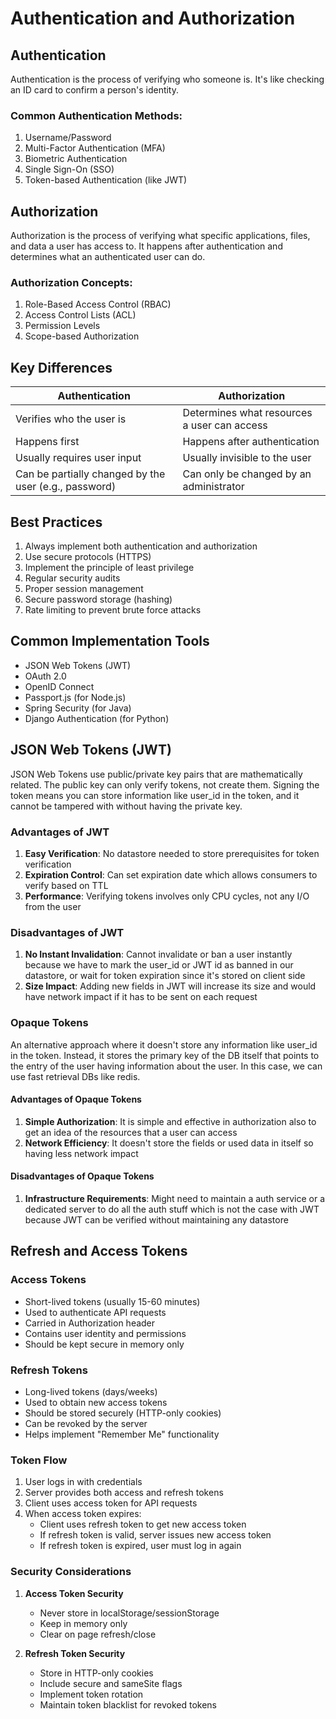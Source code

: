 # Authentication and Authorization

## Authentication
Authentication is the process of verifying who someone is. It's like checking an ID card to confirm a person's identity.

### Common Authentication Methods:
1. Username/Password
2. Multi-Factor Authentication (MFA)
3. Biometric Authentication
4. Single Sign-On (SSO)
5. Token-based Authentication (like JWT)

## Authorization
Authorization is the process of verifying what specific applications, files, and data a user has access to. It happens after authentication and determines what an authenticated user can do.

### Authorization Concepts:
1. Role-Based Access Control (RBAC)
2. Access Control Lists (ACL)
3. Permission Levels
4. Scope-based Authorization

## Key Differences

| Authentication | Authorization |
|----------------|---------------|
| Verifies who the user is | Determines what resources a user can access |
| Happens first | Happens after authentication |
| Usually requires user input | Usually invisible to the user |
| Can be partially changed by the user (e.g., password) | Can only be changed by an administrator |

## Best Practices
1. Always implement both authentication and authorization
2. Use secure protocols (HTTPS)
3. Implement the principle of least privilege
4. Regular security audits
5. Proper session management
6. Secure password storage (hashing)
7. Rate limiting to prevent brute force attacks

## Common Implementation Tools
- JSON Web Tokens (JWT)
- OAuth 2.0
- OpenID Connect
- Passport.js (for Node.js)
- Spring Security (for Java)
- Django Authentication (for Python)

## JSON Web Tokens (JWT)
JSON Web Tokens use public/private key pairs that are mathematically related. The public key can only verify tokens, not create them. Signing the token means you can store information like user_id in the token, and it cannot be tampered with without having the private key.

### Advantages of JWT
1. **Easy Verification**: No datastore needed to store prerequisites for token verification
2. **Expiration Control**: Can set expiration date which allows consumers to verify based on TTL
3. **Performance**: Verifying tokens involves only CPU cycles, not any I/O from the user

### Disadvantages of JWT
1. **No Instant Invalidation**: Cannot invalidate or ban a user instantly because we have to mark the user_id or JWT id as banned in our datastore, or wait for token expiration since it's stored on client side
2. **Size Impact**: Adding new fields in JWT will increase its size and would have network impact if it has to be sent on each request

### Opaque Tokens
An alternative approach where it doesn't store any information like user_id in the token. Instead, it stores the primary key of the DB itself that points to the entry of the user having information about the user. In this case, we can use fast retrieval DBs like redis.

#### Advantages of Opaque Tokens
1. **Simple Authorization**: It is simple and effective in authorization also to get an idea of the resources that a user can access
2. **Network Efficiency**: It doesn't store the fields or used data in itself so having less network impact

#### Disadvantages of Opaque Tokens
1. **Infrastructure Requirements**: Might need to maintain a auth service or a dedicated server to do all the auth stuff which is not the case with JWT because JWT can be verified without maintaining any datastore

## Refresh and Access Tokens

### Access Tokens
- Short-lived tokens (usually 15-60 minutes)
- Used to authenticate API requests
- Carried in Authorization header
- Contains user identity and permissions
- Should be kept secure in memory only

### Refresh Tokens
- Long-lived tokens (days/weeks)
- Used to obtain new access tokens
- Should be stored securely (HTTP-only cookies)
- Can be revoked by the server
- Helps implement "Remember Me" functionality

### Token Flow
1. User logs in with credentials
2. Server provides both access and refresh tokens
3. Client uses access token for API requests
4. When access token expires:
   - Client uses refresh token to get new access token
   - If refresh token is valid, server issues new access token
   - If refresh token is expired, user must log in again

### Security Considerations
1. **Access Token Security**
   - Never store in localStorage/sessionStorage
   - Keep in memory only
   - Clear on page refresh/close

2. **Refresh Token Security**
   - Store in HTTP-only cookies
   - Include secure and sameSite flags
   - Implement token rotation
   - Maintain token blacklist for revoked tokens


